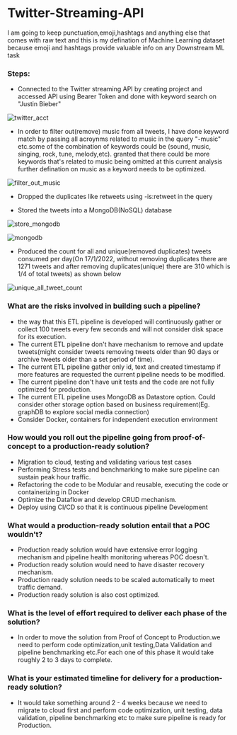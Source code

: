 # Twitter-Streaming-API

I am going to keep punctuation,emoji,hashtags and anything else that comes with raw text and this is my defination of Machine Learning dataset because emoji and hashtags provide valuable info on any Downstream ML task 

### Steps:
* Connected to the Twitter streaming API by creating project and accessed API using Bearer Token and done with keyword search on "Justin Bieber"

![twitter_acct](https://user-images.githubusercontent.com/60243899/150699871-112c764b-b143-44b4-b684-ed85a9c781dd.JPG)

* In order to filter out(remove) music from all tweets, I have done keyword match by passing all acroynms related to music in the query "-music" etc.some of the combination of keywords could be (sound, music, singing, rock, tune, melody,etc). granted that there could be more keywords that's related to music being omitted at this current analysis further defination on music as a keyword needs to be optimized. 

![filter_out_music](https://user-images.githubusercontent.com/60243899/150699890-39bf69a1-7f05-4150-9f82-fbe87f886b7e.JPG)

* Dropped the duplicates like retweets using -is:retweet in the query

* Stored the tweets into a MongoDB(NoSQL) database 

![store_mongodb](https://user-images.githubusercontent.com/60243899/150699898-9939ed9c-7962-4bc1-bbec-b59895058825.JPG)



![mongodb](https://user-images.githubusercontent.com/60243899/150699908-01331fe7-704f-4d83-8915-fd6d3e84c6cf.JPG)

* Produced the count for all and unique(removed duplicates) tweets consumed per day(On 17/1/2022, without removing duplicates there are 1271 tweets and after removing duplicates(unique) there are 310 which is 1/4 of total tweets) as shown below

![unique_all_tweet_count](https://user-images.githubusercontent.com/60243899/150699920-0666056d-0fcc-4591-bd6d-7783bd977d50.JPG)



### What are the risks involved in building such a pipeline?

*  the way that this ETL pipeline is developed will continuously gather or collect 100 tweets every few seconds and will not consider disk space for its execution.
* The current ETL pipeline don't have mechanism to remove and update tweets(might consider tweets removing tweets older than 90 days or archive tweets older than a set period of time).
* The current ETL pipeline gather only id, text and created timestamp if more features are requested the current pipeline needs to be modified.
* The current pipeline don't have unit tests and the code are not fully optimized for production.
* The current ETL pipeline uses MongoDB as Datastore option. Could consider other storage option based on business requirement(Eg. graphDB to explore social media connection) 
* Consider Docker, containers for independent execution environment

### How would you roll out the pipeline going from proof-of-concept to a production-ready solution?

* Migration to cloud, testing and validating various test cases
* Performing Stress tests and benchmarking to make sure pipeline can sustain peak hour traffic.
* Refactoring the code to be Modular and reusable, executing the code or containerizing in Docker
* Optimize the Dataflow and develop CRUD mechanism.
* Deploy using CI/CD so that it is continuous pipeline Development  


### What would a production-ready solution entail that a POC wouldn't? 

* Production ready solution would have extensive error logging mechanism and pipeline health monitoring whereas POC doesn't.
* Production ready solution would need to have disaster recovery mechanism.
* Production ready solution needs to be scaled automatically to meet traffic demand.
* Production ready solution is also cost optimized.


### What is the level of effort required to deliver each phase of the solution?
* In order to move the solution from Proof of Concept to Production.we need to perform code optimization,unit testing,Data Validation and pipeline benchmarking etc.For each one of this phase it would take roughly 2 to 3 days to complete.

### What is your estimated timeline for delivery for a production-ready solution?

* It would take something around 2 - 4 weeks because we need to migrate to cloud first and perform code optimization, unit testing, data validation, pipeline benchmarking etc to make sure pipeline is ready for Production.
